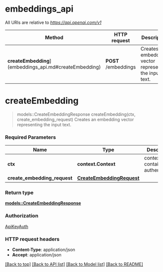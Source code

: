 # embeddings_api

All URIs are relative to *https://api.openai.com/v1*

Method | HTTP request | Description
------------- | ------------- | -------------
**createEmbedding**](embeddings_api.md#createEmbedding) | **POST** /embeddings | Creates an embedding vector representing the input text.


# **createEmbedding**
> models::CreateEmbeddingResponse createEmbedding(ctx, create_embedding_request)
Creates an embedding vector representing the input text.

### Required Parameters

Name | Type | Description  | Notes
------------- | ------------- | ------------- | -------------
 **ctx** | **context.Context** | context containing the authentication | nil if no authentication
  **create_embedding_request** | [**CreateEmbeddingRequest**](CreateEmbeddingRequest.md)|  | 

### Return type

[**models::CreateEmbeddingResponse**](CreateEmbeddingResponse.md)

### Authorization

[ApiKeyAuth](../README.md#ApiKeyAuth)

### HTTP request headers

 - **Content-Type**: application/json
 - **Accept**: application/json

[[Back to top]](#) [[Back to API list]](../README.md#documentation-for-api-endpoints) [[Back to Model list]](../README.md#documentation-for-models) [[Back to README]](../README.md)

